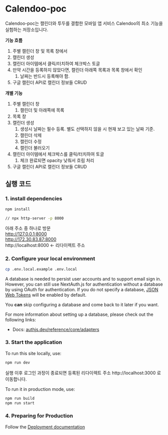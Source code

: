 # Calendoo-poc
Calendoo-poc는 캘린더와 투두를 결합한 모바일 앱 서비스 Calendoo의 최소 기능을 실험하는 저장소입니다.


**기능 흐름**

1. 주별 캘린더 창 및 목록 창에서
2. 캘린더 생성
3. 캘린더 아이템에서 클릭/터치하여 체크박스 토글
4. 만약 시간을 등록하지 않았다면, 캘린더 아래쪽 목록과 목록 창에서 확인
    1. 날짜는 반드시 등록해야 함.
5. 구글 캘린더 API로 캘린더 정보들 CRUD

**개별 기능**

1. 주별 캘린더 창
    1. 캘린더 및 아래쪽에 목록
2. 목록 창
3. 캘린더 생성
    1. 생성시 날짜는 필수 등록. 별도 선택하지 않을 시 현재 보고 있는 날짜 기준.
    2. 캘린더 삭제
    3. 캘린더 수정
    4. 캘린더 불러오기
4. 캘린더 아이템에서 체크박스를 클릭/터치하여 토글
    1. 체크 완료되면 opacity 낮춰서 흐림 처리
5. 구글 캘린더 API로 캘린더 정보들 CRUD

## 실행 코드
### 1. install dependencies
```sh
npm install

// npx http-server -p 8000
```

아래 주소 중 하나로 방문
<br />
http://127.0.0.1:8000
<br />
http://172.30.83.87:8000
<br />
http://localhost:8000 <- 리다이렉트 주소

### 2. Configure your local environment
```sh
cp .env.local.example .env.local
```

A database is needed to persist user accounts and to support email sign in. However, you can still use NextAuth.js for authentication without a database by using OAuth for authentication. If you do not specify a database, [JSON Web Tokens](https://jwt.io/introduction) will be enabled by default.

You **can** skip configuring a database and come back to it later if you want.

For more information about setting up a database, please check out the following links:

- Docs: [authjs.dev/reference/core/adapters](https://authjs.dev/reference/core/adapters)

### 3. Start the application

To run this site locally, use:

```sh
npm run dev
```
실행 이후 로그인 과정이 종료되면 등록된 리다이렉트 주소 http://localhost:3000 로 이동합니다.

To run it in production mode, use:

```sh
npm run build
npm run start
```

### 4. Preparing for Production

Follow the [Deployment documentation](https://authjs.dev/getting-started/deployment)



